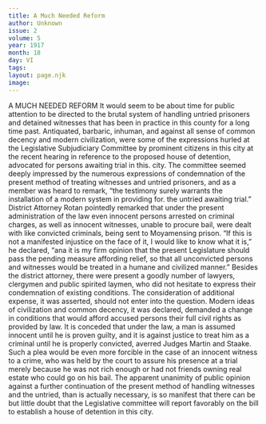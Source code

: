 ```yaml
---
title: A Much Needed Reform
author: Unknown
issue: 2
volume: 5
year: 1917
month: 18
day: VI
tags:
layout: page.njk
image:
---
```

A MUCH NEEDED REFORM       It would seem to be about time for public attention to be directed to the brutal system of handling untried prisoners and detained witnesses that has been in practice in this county for a long time past. Antiquated, barbaric, inhuman, and against all sense of common decency and modern civilization, were some of the expressions hurled at the Legislative Subjudiciary Committee by prominent citizens in this city at the recent hearing in reference to the proposed house of detention, advocated for persons awaiting trial in this. city.       The committee seemed deeply impressed by the numerous expressions of condemnation of the present method of treating witnesses and untried prisoners, and as a member was heard to remark, “the testimony surely warrants the installation of a modern system in providing for. the untried awaiting trial.”       District Attorney Rotan pointedly remarked that under the present administration of the law even innocent persons arrested on criminal charges, as well as innocent witnesses, unable to procure bail, were dealt with like convicted criminals, being sent to Moyamensing prison. “If this is not a manifested injustice on the face of it, I would like to know what it is,” he declared, “ana it is my firm opinion that the present Legislature should pass the pending measure affording relief, so that all unconvicted persons and witnesses would be treated in a humane and civilized manner.”       Besides the district attorney, there were present a goodly number of lawyers, clergymen and public spirited laymen, who did not hesitate to express their condemnation of existing conditions. The consideration of additional expense, it was asserted, should not enter into the question. Modern ideas of civilization and common decency, it was declared, demanded a change in conditions that would afford accused persons their full civil rights as provided by law.       It is conceded that under the law, a man is assumed innocent until he is proven guilty, and it is against justice to treat him as a criminal until he is properly convicted, averred Judges Martin and Staake. Such a plea would be even more forcible in the case of an innocent witness to a crime, who was held by the court to assure his presence at a trial merely because he was not rich enough or had not friends owning real estate who could go on his bail.       The apparent unanimity of public opinion against a further continuation of the present method of handling witnesses and the untried, than is actually necessary, is so manifest that there can be but little doubt that the Legislative committee will report favorably on the bill to establish a house of detention in this city. 




